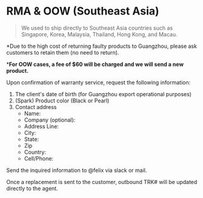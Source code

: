 # RMA & OOW (Southeast Asia)

> We used to ship directly to Southeast Asia countries such as Singapore, Korea, Malaysia, Thailand, Hong Kong, and Macau.

 *Due to the high cost of returning faulty products to Guangzhou, please ask customers to retain them (no need to return).
 
 ***For OOW cases, a fee of $60 will be charged and we will send a new product.** 

Upon confirmation of warranty service, request the following information:

1. The client's date of birth (for Guangzhou export operational purposes)
2. (Spark) Product color (Black or Pearl)
3. Contact address
	- Name:
	- Company (optional):
	- Address Line:
	- City:
	- State:
	- Zip
	- Country:
	- Cell/Phone:

 Send the inquired information to @felix via slack or mail. 
 
 Once a replacement is sent to the customer, outbound TRK# will be updated directly to the agent.
 